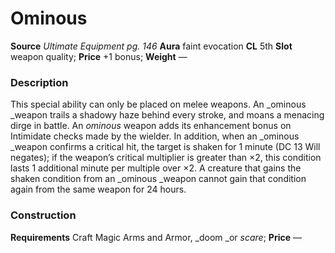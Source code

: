 ﻿---
name: "Ominous"
type: "weapon_quality"
price: "+1 bonus"
description: |
  "This special ability can only be placed on melee weapons. An _ominous _weapon trails a shadowy haze behind every stroke, and moans a menacing dirge in battle. An _ominous_ weapon adds its enhancement bonus on Intimidate checks made by the wielder. In addition, when an _ominous _weapon confirms a critical hit, the target is shaken for 1 minute (DC 13 Will negates); if the weapon’s critical multiplier is greater than ×2, this condition lasts 1 additional minute per multiple over ×2. A creature that gains the shaken condition from an _ominous _weapon cannot gain that condition again from the same weapon for 24 hours."
---

#  Ominous

**Source** _Ultimate Equipment pg. 146_
**Aura** faint evocation **CL** 5th
**Slot** weapon quality; **Price** +1 bonus; **Weight** —

### Description

This special ability can only be placed on melee weapons. An _ominous _weapon trails a shadowy haze behind every stroke, and moans a menacing dirge in battle. An _ominous_ weapon adds its enhancement bonus on Intimidate checks made by the wielder. In addition, when an _ominous _weapon confirms a critical hit, the target is shaken for 1 minute (DC 13 Will negates); if the weapon’s critical multiplier is greater than ×2, this condition lasts 1 additional minute per multiple over ×2. A creature that gains the shaken condition from an _ominous _weapon cannot gain that condition again from the same weapon for 24 hours.

### Construction

**Requirements** Craft Magic Arms and Armor, _doom _or _scare_; **Price** —